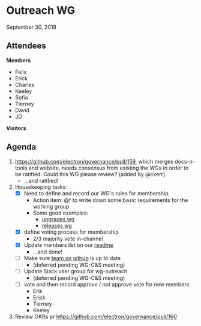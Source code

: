# Outreach WG
September 30, 2018

## Attendees
**Members**
* Felix
* Erick
* Charles
* Keeley
* Sofia
* Tierney
* David
* JD

**Visitors**


## Agenda
1. https://github.com/electron/governance/pull/159, which merges docs-n-tools and website, needs consensus from existing the WGs in order to be ratified. Could this WG please review? (added by @ckerr).
    * ...and ratified!
2. Housekeeping tasks:
    * [x] Need to define and record our WG's rules for membership.
        * Action item: @f to write down some basic requirements for the working group
        * Some good examples: 
            * [upgrades wg](https://github.com/electron/governance/tree/master/wg-upgrades#joining-the-upgrades-wg)
            * [releases wg](https://github.com/electron/governance/tree/master/wg-releases#rules-for-membership)
    * [x] define voting process for membership
        * 2/3 majority vote in-channel
    * [x] Update members list on our [readme](https://github.com/electron/governance/tree/master/wg-outreach#membership)
        * ...and done!
    * [ ] Make sure [team on github](https://github.com/orgs/electron/teams/wg-outreach) is up to date
        * (deferred pending WG-C&S meeting)
    * [ ] Update Slack user group for wg-outreach
        * (deferred pending WG-C&S meeting)
    * [ ] vote and then record approve / not approve vote for new members 
        * Erik
        * Erick
        * Tierney
        * Keeley
3. Review OKRs pr https://github.com/electron/governance/pull/160